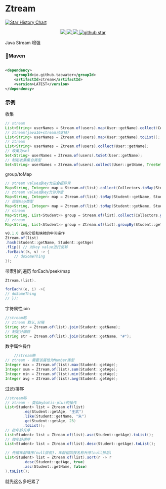 # Ztream

[![Star History Chart](https://api.star-history.com/svg?repos=taowater/ztream&type=Date)](https://star-history.com/#taowater/ztream&Date)
<p align="center">
	<a target="_blank" href="https://central.sonatype.com/artifact/io.github.taowater/ztream">
		<img src="https://img.shields.io/maven-central/v/io.github.taowater/ztream.svg?label=Maven%20Central" />
	</a>
	<a target="_blank" href="https://github.com/taowater/ztream/blob/main/LICENSE">
		<img src="https://img.shields.io/github/license/taowater/ztream.svg" />
	</a>
	<a target="_blank" href="https://www.oracle.com/java/technologies/javase/javase-jdk8-downloads.html">
		<img src="https://img.shields.io/badge/JDK-8+-green.svg" />
	</a>
	<a target="_blank" href='https://github.com/taowater/ztream'>
		<img src="https://img.shields.io/github/stars/taowater/ztream.svg?style=social" alt="github star"/>
	</a>
</p>

Java Stream 增强

### 🍊Maven

```xml

<dependency>
    <groupId>io.github.taowater</groupId>
    <artifactId>ztream</artifactId>
    <version>LATEST</version>
</dependency>
```

### 示例

收集

```java
// stream
List<String> userNames = Stream.of(users).map(User::getName).collect(Collectors.toList());
// ztream(java16+stream已支持)
List<String> userNames = Ztream.of(users).map(User::getName).toList();
// ztream
List<String> userNames = Ztream.of(users).collect(User::getName);
// 收集为set
Set<String> userNames = Ztream.of(users).toSet(User::getName);
// 制定收集集合类型
Set<String> userNames = Ztream.of(users).collect(User::getName, TreeSet::new);
```

group/toMap

```java
// stream value或key为空会报异常
Map<String, Integer> map = Stream.of(list).collect(Collectors.toMap(Student::getName, Student::getAge));
// ztream value或key允许为空
Map<String, Integer> map = Ztream.of(list).toMap(Student::getName, Student::getAge);
// 指定map类型
Map<String, Integer> map = Ztream.of(list).toMap(Student::getName, Student::getAge, LinkedHashMap::new);
// stream
Map<String, List<Student>> group = Stream.of(list).collect(Collectors.groupingBy(Student::getName));
// ztream
Map<String, List<Student>> group = Ztream.of(list).groupBy(Student::getName);

v0.1.0 支持分组和映射的中间操作
Ztream.of(list)
.hash(Student::getName, Student::getAge)
.flip() // 对key value进行反转
.forEach((k, v) -> {
	// doSomeThing
});

```

带索引的遍历 forEach/peek/map

```java
Ztream.(list).

forEach((e, i) ->{
// doSomeThing
// });
```

字符属性join

```java
//stream略
// ztream 默认,分隔
String str = Ztream.of(list).join(Student::getName);
// 制定分隔符
String str = Ztream.of(list).join(Student::getName, "#");
```

数字属性操作

```java
    //stream略
// ztream - 需要该属性为Number类型
Integer max = Ztream.of(list).max(Student::getAge);
Integer sum = Ztream.of(list).sum(Student::getAge);
Integer min = Ztream.of(list).min(Student::getAge);
Integer avg = Ztream.of(list).avg(Student::getAge);
```

过滤/排序

```java
//stream略
// ztream - 类似mybatis-plus的操作
List<Student> list = Ztream.of(list)
        .eq(Student::getAge, "王武")
        .like(Student::getName, "朱")
        .ge(Student::getAge, 23)
        .toList();
// 按年龄升序
List<Student> list = Ztream.of(list).asc(Student::getAge).toList();
// 按年龄逆序
List<Student> list = Ztream.of(list).desc(Student::getAge).toList();

// 先按年龄降序(null排前)，年龄相同按名称升序(null排后)
List<Student> list = Ztream.of(list).sort(r -> r
        .desc(Student::getAge, true)
        .asc(Student::getName, false)
).toList();
```

就先这么多吧累了
